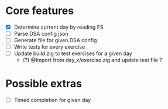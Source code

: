 # Core features

- [x] Determine current day by reading FS
- [ ] Parse DSA config json
- [ ] Generate file for given DSA config
- [ ] Write tests for every exercise
- [ ] Update build.zig to test exercises for a given day
  - (?) @Import from day_x/exercise.zig and update test file ?

# Possible extras

- [ ] Timed completion for given day
